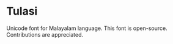 # Tulasi
Unicode font for Malayalam language.
This font is open-source.
Contributions are appreciated.
